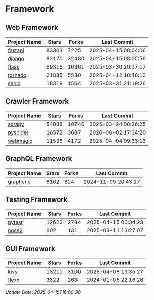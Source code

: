 # Framework

## Web Framework
| Project Name | Stars | Forks | Last Commit |
| ------------ | ----- | ----- | ----------- |
| [fastapi](https://github.com/fastapi/fastapi) | 83303 | 7225 | 2025-04-15 08:04:06 |
| [django](https://github.com/django/django) | 83170 | 32480 | 2025-04-15 08:05:59 |
| [flask](https://github.com/pallets/flask) | 69316 | 16361 | 2025-03-30 20:17:17 |
| [tornado](https://github.com/tornadoweb/tornado) | 21885 | 5530 | 2025-04-12 18:46:13 |
| [sanic](https://github.com/sanic-org/sanic) | 18319 | 1564 | 2025-03-31 21:19:26 |

## Crawler Framework
| Project Name | Stars | Forks | Last Commit |
| ------------ | ----- | ----- | ----------- |
| [scrapy](https://github.com/scrapy/scrapy) | 54888 | 10746 | 2025-03-24 08:26:25 |
| [pyspider](https://github.com/binux/pyspider) | 16572 | 3687 | 2020-08-02 17:34:20 |
| [webmagic](https://github.com/code4craft/webmagic) | 11536 | 4172 | 2025-04-04 09:33:13 |

## GraphQL Framework
| Project Name | Stars | Forks | Last Commit |
| ------------ | ----- | ----- | ----------- |
| [graphene](https://github.com/graphql-python/graphene) | 8162 | 824 | 2024-11-09 20:43:17 |

## Testing Framework
| Project Name | Stars | Forks | Last Commit |
| ------------ | ----- | ----- | ----------- |
| [pytest](https://github.com/pytest-dev/pytest) | 12622 | 2784 | 2025-04-15 00:34:23 |
| [nose2](https://github.com/nose-devs/nose2) | 802 | 131 | 2025-03-11 13:27:07 |

## GUI Framework
| Project Name | Stars | Forks | Last Commit |
| ------------ | ----- | ----- | ----------- |
| [kivy](https://github.com/kivy/kivy) | 18211 | 3100 | 2025-04-08 19:35:27 |
| [flexx](https://github.com/flexxui/flexx) | 3322 | 263 | 2024-01-06 22:16:26 |

*Update Date: 2025-04-15T16:00:30*